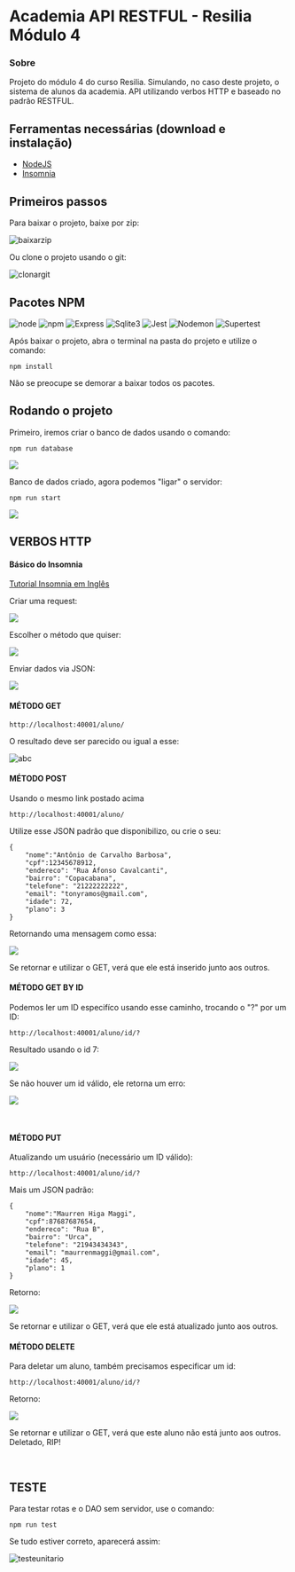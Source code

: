 # Academia API RESTFUL - Resilia Módulo 4

### Sobre

Projeto do módulo 4 do curso Resilia. Simulando, no caso deste projeto, o sistema de alunos da academia. API utilizando verbos HTTP e baseado no padrão RESTFUL.

## Ferramentas necessárias (download e instalação)

* [NodeJS](https://nodejs.org/en/download/)
* [Insomnia](https://insomnia.rest/download)

## Primeiros passos

Para baixar o projeto, baixe por zip:

![baixarzip](https://i.ibb.co/DpVBCsB/baixarzip.png)
<br>

Ou clone o projeto usando o git:

![clonargit](https://i.ibb.co/0jjvn86/clonargit.png)

## Pacotes NPM

![node](https://img.shields.io/badge/NodeJS-14.17.1-brightgreen) ![npm](https://img.shields.io/badge/npm-6.14.13-orange) ![Express](https://img.shields.io/badge/Express-4.17.1-red)  ![Sqlite3](https://img.shields.io/badge/SQlite3-v5.0.2-red) ![Jest](https://img.shields.io/badge/jest-27.0.6-blue) ![Nodemon](https://img.shields.io/badge/Nodemon-2.0.12-green) ![Supertest](https://img.shields.io/badge/supertest-6.1.4-green)

Após baixar o projeto, abra o terminal na pasta do projeto e utilize o comando:

```
npm install 
```
Não se preocupe se demorar a baixar todos os pacotes. 

## Rodando o projeto

Primeiro, iremos criar o banco de dados usando o comando:

```
npm run database
```
![](https://i.ibb.co/rdctk5G/database.png)
<br>

Banco de dados criado, agora podemos "ligar" o servidor:
```
npm run start
```

![](https://i.ibb.co/BtMjS3F/server.png)

## VERBOS HTTP
#### Básico do Insomnia

[Tutorial Insomnia em Inglês](https://www.youtube.com/watch?v=H16GUC9Svyk)

Criar uma request:

![](https://i.ibb.co/M8rzz0v/insomnia1.png)

Escolher o método que quiser:

![](https://i.ibb.co/sq887fn/insomnia2.png)

Enviar dados via JSON:

![](https://i.ibb.co/hCpnMT5/insomnia3.png)

#### MÉTODO GET
```
http://localhost:40001/aluno/
```


O resultado deve ser parecido ou igual a esse:

![abc](https://i.ibb.co/V3SK185/get-all.png)

#### MÉTODO POST
Usando o mesmo link postado acima 
```
http://localhost:40001/aluno/
```

Utilize esse JSON padrão que disponibilizo, ou crie o seu:
```
{
    "nome":"Antônio de Carvalho Barbosa",
    "cpf":12345678912,
    "endereco": "Rua Afonso Cavalcanti",
    "bairro": "Copacabana",
    "telefone": "21222222222",
    "email": "tonyramos@gmail.com",
    "idade": 72,
    "plano": 3
}
```

Retornando uma mensagem como essa:

![](https://i.ibb.co/PCmCtyM/post.png)

Se retornar e utilizar o GET, verá que ele está inserido junto aos outros.
<br>

#### MÉTODO GET BY ID

Podemos ler um ID especifíco usando esse caminho, trocando o "?" por um ID:
```
http://localhost:40001/aluno/id/?
```

Resultado usando o id 7:

![](https://i.ibb.co/whfHnnD/get-id.png)
<br>

Se não houver um id válido, ele retorna um erro:

![](https://i.ibb.co/mRCkW3w/get-id-erro.png)

<br>

#### MÉTODO PUT

Atualizando um usuário (necessário um ID válido):
```
http://localhost:40001/aluno/id/?
```

Mais um JSON padrão:
```
{
    "nome":"Maurren Higa Maggi",
    "cpf":87687687654,
    "endereco": "Rua B",
    "bairro": "Urca",
    "telefone": "21943434343",
    "email": "maurrenmaggi@gmail.com",
    "idade": 45,
    "plano": 1
}
```

Retorno:

![](https://i.ibb.co/hD85vDF/update.png)

Se retornar e utilizar o GET, verá que ele está atualizado junto aos outros.
<br>

#### MÉTODO DELETE

Para deletar um aluno, também precisamos especificar um id:
```
http://localhost:40001/aluno/id/?
```

Retorno:

![](https://i.ibb.co/k42rC18/delete.png)


Se retornar e utilizar o GET, verá que este aluno não está junto aos outros. Deletado, RIP!

<br>

## TESTE

Para testar rotas e o DAO sem servidor, use o comando:

```
npm run test
```

Se tudo estiver correto, aparecerá assim:

![testeunitario](https://i.ibb.co/HqSVPJw/testeunitario.png)